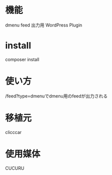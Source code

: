 # 機能
dmenu feed 出力用 WordPress Plugin

# install
composer install

# 使い方
/feed?type=dmenuでdmenu用のfeedが出力される

# 移植元
clicccar

# 使用媒体
CUCURU
